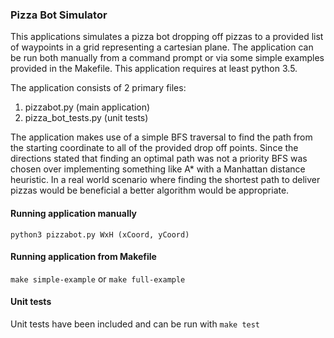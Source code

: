 ### Pizza Bot Simulator
This applications simulates a pizza bot dropping off pizzas to a provided list of waypoints in a grid representing a cartesian plane. The application can be run both manually from a command prompt or via some simple examples provided in the Makefile. This application requires at least python 3.5.

The application consists of 2 primary files:
1. pizzabot.py (main application)
2. pizza_bot_tests.py (unit tests)

The application makes use of a simple BFS traversal to find the path from the starting coordinate to all of the provided drop off points. Since the directions stated that finding an optimal path was not a priority BFS was chosen over implementing something like A* with a Manhattan distance heuristic. In a real world scenario where finding the shortest path to deliver pizzas would be beneficial a better algorithm would be appropriate. 

#### Running application manually
`python3 pizzabot.py WxH (xCoord, yCoord)`

#### Running application from Makefile
`make simple-example` or `make full-example`

#### Unit tests
Unit tests have been included and can be run with `make test`